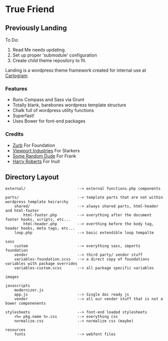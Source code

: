 True Friend
===========
Previously Landing
------------------

To Do:

1. Read Me needs updating.
2. Set up proper 'submodule' configuration
3. Create child theme repository to fit.

Landing is a wordpress theme framework created for internal use at [Cartogram](https://www.studiocartogram.com).

### Features

* Runs Compass and Sass via Grunt
* Totally blank, barebones wordpress template structure
* Chalk full of wordpress utility functions
* Superfast!
* Uses Bower for font-end packages

### Credits

* [Zurb](http://www.zurb.com) For Foundation
* [Viewport Industries](http://viewportindustries.com/) For Starkers
* [Some Random Dude](http://somerandomdude.com) For Frank
* [Harry Roberts](http://inuitcss.com) For Inuit


## Directory Layout

	external/						--> external functions.php components
	
	parts/							--> template parts that are not within wordpress template heirarchy
		shared/						--> always shared parts, html-header and html-footer
			html-footer.php 		--> everything after the document footer hooks, scripts, etc...
			html-header.php 		--> everthing before the body tag, header hooks, meta tags, etc...
		loop.php 					--> basic extendible loop tempalte
	
	sass
		custom 						--> everything sass, imports foundation
		vendor						--> third party/ vendor stuff
		variables-foundation.scss	--> a direct copy of foundations variables with package overrides
		variables-custom.scss		--> all package specific variables

	images
	
	javascripts
		modernizer.js
		app.js 						--> Single doc ready js
		vendor						--> all our vendor stuff that is not a bower componenents
	
	stylesheets						--> font-end loaded stylesheets
		<%= pkg.name %>.css			--> everything css
		normalize.css				--> normalize css (maybe)

	resources
		fonts						--> webfont files




		